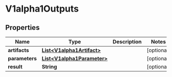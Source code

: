 

# V1alpha1Outputs

## Properties

Name | Type | Description | Notes
------------ | ------------- | ------------- | -------------
**artifacts** | [**List&lt;V1alpha1Artifact&gt;**](V1alpha1Artifact.md) |  |  [optional]
**parameters** | [**List&lt;V1alpha1Parameter&gt;**](V1alpha1Parameter.md) |  |  [optional]
**result** | **String** |  |  [optional]



